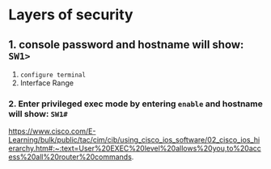 # Layers of security

## 1. console password and hostname will show: `SW1>`
1. `configure terminal`
2. Interface Range
### 2. Enter privileged exec mode by entering `enable` and hostname will show: `SW1#`

https://www.cisco.com/E-Learning/bulk/public/tac/cim/cib/using_cisco_ios_software/02_cisco_ios_hierarchy.htm#:~:text=User%20EXEC%20level%20allows%20you,to%20access%20all%20router%20commands.



